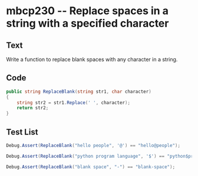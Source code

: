 # mbcp230 -- Replace spaces in a string with a specified character

## Text

Write a function to replace blank spaces with any character in a string.

## Code

```csharp
public string ReplaceBlank(string str1, char character)
{
    string str2 = str1.Replace(' ', character);
    return str2;
}
```

## Test List

```csharp
Debug.Assert(ReplaceBlank("hello people", '@') == "hello@people");
```

```csharp
Debug.Assert(ReplaceBlank("python program language", '$') == "python$program$language");
```

```csharp
Debug.Assert(ReplaceBlank("blank space", "-") == "blank-space");
```
